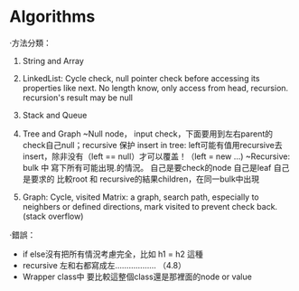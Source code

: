 # Algorithms

·方法分類：

1. String and Array

2. LinkedList: Cycle check, null pointer check before accessing its properties like next.
			   No length know, only access from head, recursion.
			   recursion's result may be null

3. Stack and Queue

4. Tree and Graph 
	~Null node， input check，下面要用到左右parent的check自己null；recursive 保护
				insert in tree: left可能有值用recursive去insert，除非没有（left == null）才可以覆盖！（left = new ...)
	~Recursive: bulk 中 寫下所有可能出現.的情況。
				自己是要check的node
				自己是leaf
				自己是要求的
				比較root 和 recursive的結果children，在同一bulk中出現

5. Graph: Cycle, visited
   Matrix: a graph, search path, especially to neighbers or defined directions, mark visited to prevent check back. (stack overflow)



·錯誤：
- if else沒有把所有情況考慮完全，比如 h1 = h2 這種
- recursive 左和右都寫成左……………… （4.8）
- Wrapper class中 要比較這整個class還是那裡面的node or value



